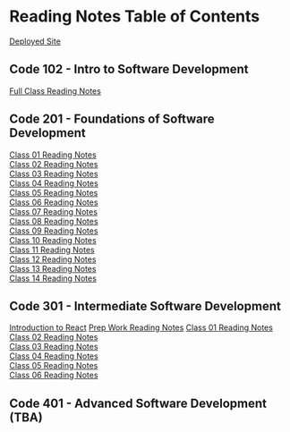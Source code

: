 # Reading Notes Table of Contents

[Deployed Site](https://eden-brekke.github.io/reading-notes/)

## Code 102 - Intro to Software Development
[Full Class Reading Notes](code-102/full-reading-notes.md) <br>

## Code 201 - Foundations of Software Development
[Class 01 Reading Notes](code-201/class-01.md) <br>
[Class 02 Reading Notes](code-201/class-02.md) <br>
[Class 03 Reading Notes](code-201/class-03.md) <br>
[Class 04 Reading Notes](code-201/class-04.md) <br>
[Class 05 Reading Notes](code-201/class-05.md) <br>
[Class 06 Reading Notes](code-201/class-06.md) <br>
[Class 07 Reading Notes](code-201/class-07.md) <br>
[Class 08 Reading Notes](code-201/class-08.md) <br>
[Class 09 Reading Notes](code-201/class-09.md) <br>
[Class 10 Reading Notes](code-201/class-10.md) <br>
[Class 11 Reading Notes](code-201/class-11.md) <br>
[Class 12 Reading Notes](code-201/class-12.md) <br>
[Class 13 Reading Notes](code-201/class-13.md) <br>
[Class 14 Reading Notes](code-201/class-14.md) <br>

## Code 301 - Intermediate Software Development
[Introduction to React](code-301/intro-to-react-reading.md)
[Prep Work Reading Notes](code-301/prep-work-reading.md)
[Class 01 Reading Notes](code-301/class-01.md) <br>
[Class 02 Reading Notes](code-301/class-02.md) <br>
[Class 03 Reading Notes](code-301/class-03.md) <br>
[Class 04 Reading Notes](code-301/class-04.md) <br>
[Class 05 Reading Notes](code-301/class-05.md) <br>
[Class 06 Reading Notes](code-301/class-06.md) <br>
[]()
[]()
[]()
[]()

## Code 401 - Advanced Software Development (TBA)
